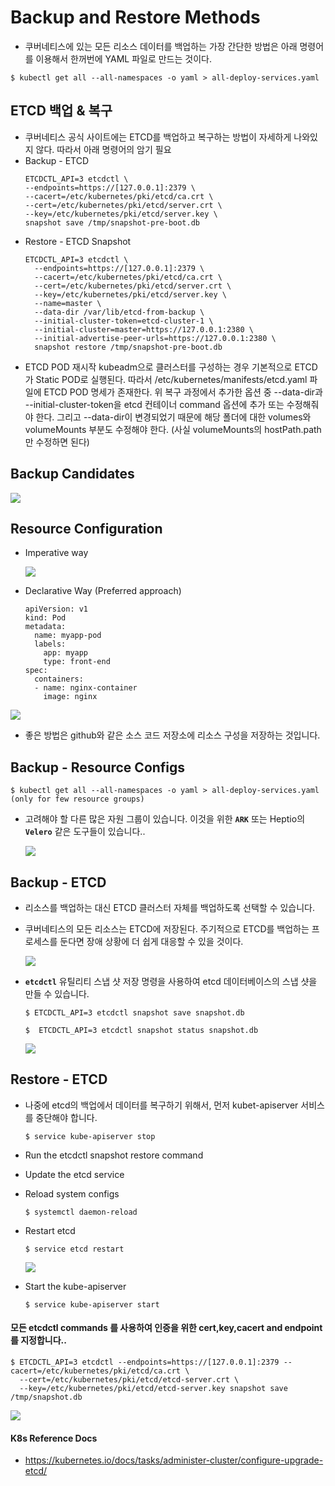 # Backup and Restore Methods
- 쿠버네티스에 있는 모든 리소스 데이터를 백업하는 가장 간단한 방법은 아래 명령어를 이용해서 한꺼번에 YAML 파일로 만드는 것이다.
```
$ kubectl get all --all-namespaces -o yaml > all-deploy-services.yaml
```

## ETCD 백업 & 복구
- 쿠버네티스 공식 사이트에는 ETCD를 백업하고 복구하는 방법이 자세하게 나와있지 않다. 따라서 아래 명령어의 암기 필요
- Backup - ETCD
  ```
  ETCDCTL_API=3 etcdctl \
  --endpoints=https://[127.0.0.1]:2379 \
  --cacert=/etc/kubernetes/pki/etcd/ca.crt \
  --cert=/etc/kubernetes/pki/etcd/server.crt \
  --key=/etc/kubernetes/pki/etcd/server.key \
  snapshot save /tmp/snapshot-pre-boot.db
  ```
- Restore - ETCD Snapshot
  ```
  ETCDCTL_API=3 etcdctl \
    --endpoints=https://[127.0.0.1]:2379 \
    --cacert=/etc/kubernetes/pki/etcd/ca.crt \
    --cert=/etc/kubernetes/pki/etcd/server.crt \
    --key=/etc/kubernetes/pki/etcd/server.key \
    --name=master \
    --data-dir /var/lib/etcd-from-backup \
    --initial-cluster-token=etcd-cluster-1 \
    --initial-cluster=master=https://127.0.0.1:2380 \
    --initial-advertise-peer-urls=https://127.0.0.1:2380 \
    snapshot restore /tmp/snapshot-pre-boot.db
  ```
- ETCD POD 재시작 kubeadm으로 클러스터를 구성하는 경우 기본적으로 ETCD가 Static POD로 실행된다.
따라서 /etc/kubernetes/manifests/etcd.yaml 파일에 ETCD POD 명세가 존재한다.
위 복구 과정에서 추가한 옵션 중 --data-dir과 --initial-cluster-token을 etcd 컨테이너 command 옵션에 추가 또는 수정해줘야 한다.
그리고 --data-dir이 변경되었기 때문에 해당 폴더에 대한 volumes와 volumeMounts 부분도 수정해야 한다. (사실 volumeMounts의 hostPath.path만 수정하면 된다)
## Backup Candidates
 
 <img src = https://github.com/kodekloudhub/certified-kubernetes-administrator-course/blob/master/images/bc.PNG>
 
## Resource Configuration
- Imperative way
  
  <img src = https://github.com/kodekloudhub/certified-kubernetes-administrator-course/blob/master/images/rci.PNG>

- Declarative Way (Preferred approach)
  ```
  apiVersion: v1
  kind: Pod
  metadata:
    name: myapp-pod
    labels:
      app: myapp
      type: front-end
  spec:
    containers:
    - name: nginx-container
      image: nginx
  ```
 <img src = https://github.com/kodekloudhub/certified-kubernetes-administrator-course/blob/master/images/rcd.PNG>
 
- 좋은 방법은 github와 같은 소스 코드 저장소에 리소스 구성을 저장하는 것입니다.

## Backup - Resource Configs

  ```
  $ kubectl get all --all-namespaces -o yaml > all-deploy-services.yaml (only for few resource groups)
  ```

- 고려해야 할 다른 많은 자원 그룹이 있습니다. 이것을 위한  **`ARK`** 또는 Heptio의 **`Velero`** 같은 도구들이 있습니다..

  <img src = https://github.com/kodekloudhub/certified-kubernetes-administrator-course/blob/master/images/brc.PNG>
  
## Backup - ETCD
- 리소스를 백업하는 대신 ETCD 클러스터 자체를 백업하도록 선택할 수 있습니다. 
- 쿠버네티스의 모든 리소스는 ETCD에 저장된다. 주기적으로 ETCD를 백업하는 프로세스를 둔다면 장애 상황에 더 쉽게 대응할 수 있을 것이다.
  
  <img src = https://github.com/kodekloudhub/certified-kubernetes-administrator-course/blob/master/images/be.PNG>
  
- **`etcdctl`** 유틸리티 스냅 샷 저장 명령을 사용하여 etcd 데이터베이스의 스냅 샷을 만들 수 있습니다.
  ```
  $ ETCDCTL_API=3 etcdctl snapshot save snapshot.db
  ```
  ```
  $  ETCDCTL_API=3 etcdctl snapshot status snapshot.db
  ```
  <img src = https://github.com/kodekloudhub/certified-kubernetes-administrator-course/blob/master/images/be1.PNG>
  
## Restore - ETCD
- 나중에 etcd의 백업에서 데이터를 복구하기 위해서, 먼저 kubet-apiserver 서비스를 중단해야 합니다.
  ```
  $ service kube-apiserver stop
  ```
- Run the etcdctl snapshot restore command
- Update the etcd service
- Reload system configs
  ```
  $ systemctl daemon-reload
  ```
- Restart etcd
  ```
  $ service etcd restart
  ```
  
  <img src = https://github.com/kodekloudhub/certified-kubernetes-administrator-course/blob/master/images/er.PNG>
  
- Start the kube-apiserver
  ```
  $ service kube-apiserver start
  ```
#### 모든 etcdctl commands 를 사용하여 인증을 위한 cert,key,cacert and endpoint를 지정합니다..
```
$ ETCDCTL_API=3 etcdctl --endpoints=https://[127.0.0.1]:2379 --cacert=/etc/kubernetes/pki/etcd/ca.crt \
  --cert=/etc/kubernetes/pki/etcd/etcd-server.crt \
  --key=/etc/kubernetes/pki/etcd/etcd-server.key snapshot save /tmp/snapshot.db
```

  <img src = https://github.com/kodekloudhub/certified-kubernetes-administrator-course/blob/master/images/erest.PNG>
  
#### K8s Reference Docs
- https://kubernetes.io/docs/tasks/administer-cluster/configure-upgrade-etcd/


 
